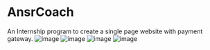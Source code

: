 # AnsrCoach
An Internship program to create a single page website with payment gateway.
![image](https://user-images.githubusercontent.com/78405778/182644274-defe09b9-ca97-45b4-b60d-a25b27c2fe69.png)
![image](https://user-images.githubusercontent.com/78405778/182644974-3aafbc65-7812-47e9-ab6c-27e3421d3ba8.png)
![image](https://user-images.githubusercontent.com/78405778/182645135-922e53a5-d1f3-404b-8969-34b1590529f5.png)
![image](https://user-images.githubusercontent.com/78405778/182645319-b5c62da7-517f-472a-80f9-b00a1d07469f.png)

